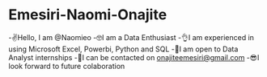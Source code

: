 # Emesiri-Naomi-Onajite
-✌️Hello, I am @Naomieo
-🤓I am a Data Enthusiast
-👌I am experienced in using Microsoft Excel, Powerbi, Python and SQL
-🤗I am open to Data Analyst internships
-📧I can be contacted on onajiteemesiri@gmail.com
-😎I look forward to future colaboration
